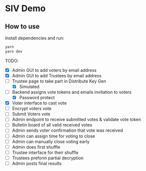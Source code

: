 # SIV Demo

## How to use

Install dependencies and run:

```bash
yarn
yarn dev
```

TODO:

- [x] Admin GUI to add voters by email address
- [x] Admin GUI to add Trustees by email address
- [ ] Trustee page to take part in Distribute Key Gen
  - [x] Simulated
- [ ] Backend assigns vote tokens and emails invitation to voters
  - [x] Password protect
- [x] Voter interface to cast vote
- [ ] Encrypt voters vote
- [ ] Submit Voters vote
- [ ] Admin endpoint to receive submitted votes & validate vote token
- [ ] Bulletin board of all valid received votes
- [ ] Admin sends voter confirmation that vote was received
- [ ] Admin can assign time for voting to close
- [ ] Admin can manually close voting early
- [ ] Admin does first shuffle
- [ ] Trustee interface for their shuffle
- [ ] Trustees preform partial decryption
- [ ] Admin posts final results
